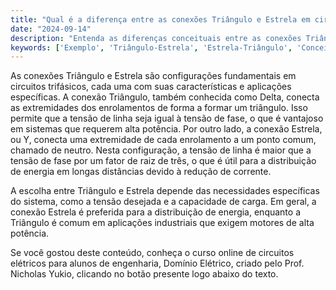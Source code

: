 ```yaml
---
title: "Qual é a diferença entre as conexões Triângulo e Estrela em circuitos trifásicos?"
date: "2024-09-14"
description: "Entenda as diferenças conceituais entre as conexões Triângulo e Estrela em circuitos trifásicos."
keywords: ['Exemplo', 'Triângulo-Estrela', 'Estrela-Triângulo', 'Conceito']
---
```


As conexões Triângulo e Estrela são configurações fundamentais em circuitos trifásicos, cada uma com suas características e aplicações específicas. A conexão Triângulo, também conhecida como Delta, conecta as extremidades dos enrolamentos de forma a formar um triângulo. Isso permite que a tensão de linha seja igual à tensão de fase, o que é vantajoso em sistemas que requerem alta potência. Por outro lado, a conexão Estrela, ou Y, conecta uma extremidade de cada enrolamento a um ponto comum, chamado de neutro. Nesta configuração, a tensão de linha é maior que a tensão de fase por um fator de raiz de três, o que é útil para a distribuição de energia em longas distâncias devido à redução de corrente.

A escolha entre Triângulo e Estrela depende das necessidades específicas do sistema, como a tensão desejada e a capacidade de carga. Em geral, a conexão Estrela é preferida para a distribuição de energia, enquanto a Triângulo é comum em aplicações industriais que exigem motores de alta potência.

Se você gostou deste conteúdo, conheça o curso online de circuitos elétricos para alunos de engenharia, Domínio Elétrico, criado pelo Prof. Nicholas Yukio, clicando no botão presente logo abaixo do texto.
